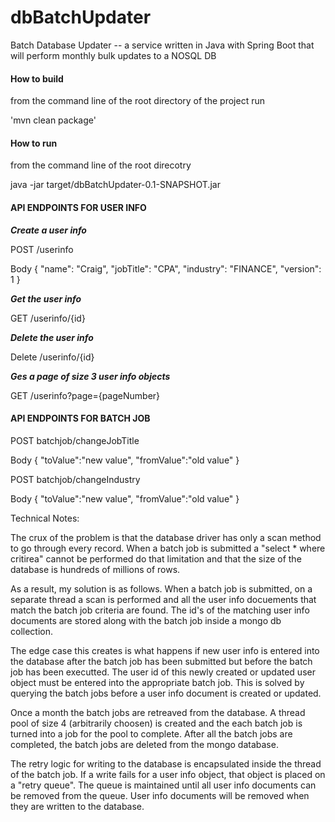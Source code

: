 # dbBatchUpdater
Batch Database Updater
-- a service written in Java with Spring Boot that will perform monthly bulk updates to a NOSQL DB 


#### How to build
from the command line of the root directory of the project run

'mvn clean package' 

#### How to run

from the command line of the root direcotry

java -jar target/dbBatchUpdater-0.1-SNAPSHOT.jar


#### API ENDPOINTS FOR USER INFO

***Create a user info***

POST /userinfo 

Body {
  "name": "Craig",
  "jobTitle": "CPA",
  "industry": "FINANCE",
  "version": 1
}

***Get the user info***

GET /userinfo/{id}

***Delete the user info***

Delete /userinfo/{id}

***Ges a page of size 3 user info objects***

GET /userinfo?page={pageNumber}


#### API ENDPOINTS FOR BATCH JOB

POST batchjob/changeJobTitle

Body {
    "toValue":"new value",
    "fromValue":"old value"
}

POST batchjob/changeIndustry

Body {
    "toValue":"new value",
    "fromValue":"old value"
}

Technical Notes:

The crux of the  problem is that the database driver has only a scan method to go through every record.  When a batch job is submitted a "select * where critirea" cannot be performed do that limitation and that the size of the database is hundreds of millions of rows. 

As a result, my solution is as follows.  When a batch job is submitted, on a separate thread a scan is performed and all the user info docuements that match the batch job criteria are found.  The id's of the matching user info documents are stored along with the batch job inside a mongo db collection.

The edge case this creates is what happens if new user info is entered into the database after the batch job has been submitted but before the batch job has been executted.  The user id of this newly created or updated user object must be entered into the appropriate batch job.  This is solved by querying the batch jobs before a user info document is created or updated.

Once a month the batch jobs are retreaved from the database. A thread pool of size 4 (arbitrarily choosen) is created and the each batch job is turned into a job for the pool to complete.  After all the batch jobs are completed, the batch jobs are deleted from the mongo database.

The retry logic for writing to the database is encapsulated inside the thread of the batch job.  If a write fails for a user info object, that object is placed on a "retry queue".  The queue is maintained until all user info documents can be removed from the queue.  User info documents will be removed when they are written to the database.





